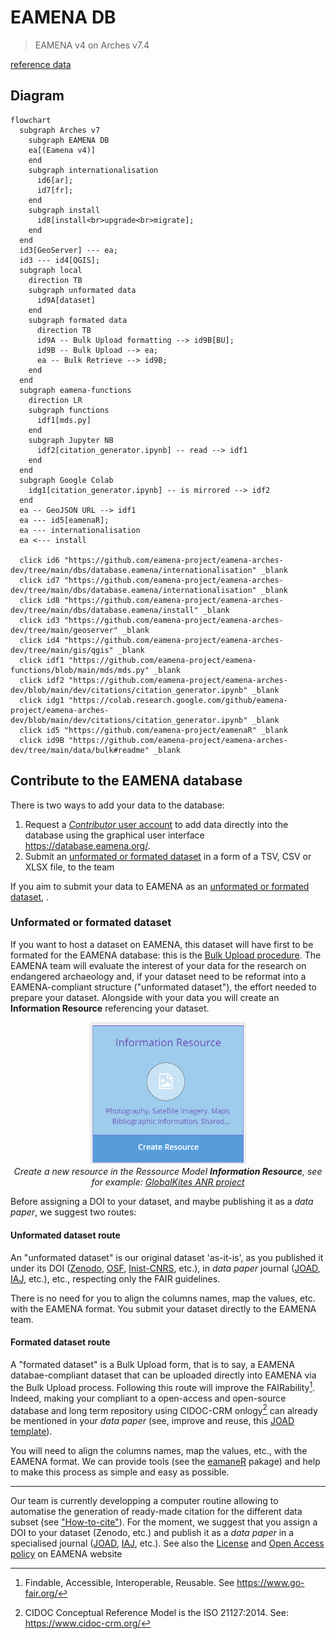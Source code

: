 # EAMENA DB
> EAMENA v4 on Arches v7.4

[reference data](https://github.com/eamena-project/eamena-arches-dev/tree/main/dbs/database.eamena/data/reference_data)


## Diagram

```mermaid
flowchart
  subgraph Arches v7
    subgraph EAMENA DB
    ea[(Eamena v4)]
    end
    subgraph internationalisation
      id6[ar];
      id7[fr];
    end 
    subgraph install
      id8[install<br>upgrade<br>migrate];
    end 
  end
  id3[GeoServer] --- ea;
  id3 --- id4[QGIS];
  subgraph local
    direction TB
    subgraph unformated data
      id9A[dataset]
    end
    subgraph formated data
      direction TB
      id9A -- Bulk Upload formatting --> id9B[BU];
      id9B -- Bulk Upload --> ea;
      ea -- Bulk Retrieve --> id9B;
    end
  end
  subgraph eamena-functions
    direction LR
    subgraph functions
      idf1[mds.py]
    end
    subgraph Jupyter NB
      idf2[citation_generator.ipynb] -- read --> idf1
    end
  end
  subgraph Google Colab
    idg1[citation_generator.ipynb] -- is mirrored --> idf2
  end
  ea -- GeoJSON URL --> idf1
  ea --- id5[eamenaR];
  ea --- internationalisation
  ea <--- install

  click id6 "https://github.com/eamena-project/eamena-arches-dev/tree/main/dbs/database.eamena/internationalisation" _blank
  click id7 "https://github.com/eamena-project/eamena-arches-dev/tree/main/dbs/database.eamena/internationalisation" _blank
  click id8 "https://github.com/eamena-project/eamena-arches-dev/tree/main/dbs/database.eamena/install" _blank
  click id3 "https://github.com/eamena-project/eamena-arches-dev/tree/main/geoserver" _blank
  click id4 "https://github.com/eamena-project/eamena-arches-dev/tree/main/gis/qgis" _blank
  click idf1 "https://github.com/eamena-project/eamena-functions/blob/main/mds/mds.py" _blank
  click idf2 "https://github.com/eamena-project/eamena-arches-dev/blob/main/dev/citations/citation_generator.ipynb" _blank
  click idg1 "https://colab.research.google.com/github/eamena-project/eamena-arches-dev/blob/main/dev/citations/citation_generator.ipynb" _blank
  click id5 "https://github.com/eamena-project/eamenaR" _blank
  click id9B "https://github.com/eamena-project/eamena-arches-dev/tree/main/data/bulk#readme" _blank
```


## Contribute to the EAMENA database

There is two ways to add your data to the database:

1. Request a [*Contributor* user account](https://eamena.web.ox.ac.uk/open-access-policy#user-contributor) to add data directly into the database using the graphical user interface <https://database.eamena.org/>.
2. Submit an [unformated or formated dataset](#unformated-or-formated-dataset) in a form of a TSV, CSV or XLSX file, to the team

If you aim to submit your data to EAMENA as an [unformated or formated dataset](#unformated-or-formated-dataset), .

### Unformated or formated dataset

If you want to host a dataset on EAMENA, this dataset will have first to be formated for the EAMENA database: this is the [Bulk Upload procedure](https://github.com/eamena-project/eamena-arches-dev/tree/main/data/bulk#readme). The EAMENA team will evaluate the interest of your data for the research on endangered archaeology and, if your dataset need to be reformat into a EAMENA-compliant structure ("unformated dataset"), the effort needed to prepare your dataset.
Alongside with your data you will create an **Information Resource** referencing your dataset. 

<p align="center">
  <img alt="img-name" src="../../www/arches-ea-v4-rm.png" width="250">
  <br>
    <em>Create a new resource in the Ressource Model <b>Information Resource</b>, see for example: <a href = "https://github.com/eamena-project/eamena-arches-dev/blob/main/www/arches-ea-v4-rm-ir-ex2.pdf">GlobalKites ANR project</a></em>
</p>

Before assigning a DOI to your dataset, and maybe publishing it as a *data paper*, we suggest two routes:

#### **Unformated dataset** route

An "unformated dataset" is our original dataset 'as-it-is', as you published it under its DOI ([Zenodo](https://zenodo.org/), [OSF](https://help.osf.io/article/220-create-dois), [Inist-CNRS](https://www.inist.fr/nos-actualites/datacite-accompagne-doi/), etc.), in *data paper* journal ([JOAD](https://openarchaeologydata.metajnl.com/), [IAJ](https://archaeologydataservice.ac.uk/about/the-internet-archaeology-journal/), etc.), etc., respecting only the FAIR guidelines. 

There is no need for you to align the columns names, map the values, etc. with the EAMENA format. You submit your dataset directly to the EAMENA team. 

#### **Formated dataset** route

A "formated dataset" is a Bulk Upload form, that is to say, a EAMENA databae-compliant dataset that can be uploaded directly into EAMENA via the Bulk Upload process. Following this route will improve the FAIRability[^1]. Indeed, making your compliant to a open-access and open-source database and long term repository using CIDOC-CRM onlogy[^2] can already be mentioned in your *data paper* (see, improve and reuse, this [JOAD template](https://github.com/eamena-project/eamena-arches-dev/blob/main/data/bibref/templates/template_joad.md)).

You will need to align the columns names, map the values, etc., with the EAMENA format. We can provide tools (see the [eamaneR](https://github.com/eamena-project/eamenaR#bu) pakage) and help to make this process as simple and easy as possible.

---

Our team is currently developping a computer routine allowing to automatise the generation of ready-made citation for the different data subset (see ["How-to-cite"](https://github.com/eamena-project/eamena-arches-dev/tree/main/data/bibref#readme)). For the moment, we suggest that you assign a DOI to your dataset (Zenodo, etc.) and publish it as a *data paper* in a specialised journal ([JOAD](https://openarchaeologydata.metajnl.com/), [IAJ](https://archaeologydataservice.ac.uk/about/the-internet-archaeology-journal/), etc.). See also the [License](https://eamena.org/database#data-use) and [Open Access policy](https://eamena.org/open-access-policy) on EAMENA website


[^1]: Findable, Accessible, Interoperable, Reusable. See <https://www.go-fair.org/>
[^2]: CIDOC Conceptual Reference Model is the ISO 21127:2014. See: <https://www.cidoc-crm.org/>

